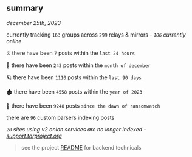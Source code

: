 
## summary
_december 25th, 2023_

currently tracking `163` groups across `299` relays & mirrors - _`106` currently online_

⏲ there have been `7` posts within the `last 24 hours`

🦈 there have been `243` posts within the `month of december`

🪐 there have been `1110` posts within the `last 90 days`

🏚 there have been `4558` posts within the `year of 2023`

🦕 there have been `9248` posts `since the dawn of ransomwatch`

there are `96` custom parsers indexing posts

_`20` sites using v2 onion services are no longer indexed - [support.torproject.org](https://support.torproject.org/onionservices/v2-deprecation/)_

> see the project [README](https://github.com/joshhighet/ransomwatch#ransomwatch--) for backend technicals
